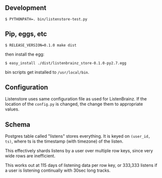 
## Development
    $ PYTHONPATH=. bin/listenstore-test.py

## Pip, eggs, etc

    $ RELEASE_VERSION=0.1.0 make dist

then install the egg:

    $ easy_install ./dist/listenbrainz_store-0.1.0-py2.7.egg

bin scripts get installed to `/usr/local/bin`.

## Configuration
Listenstore uses same configuration file as used for ListenBrainz. If the
location of the `config.py` is changed, the change them to appropriate values.

## Schema

Postgres table called "listens" stores everything. It is keyed on `(user_id,
ts)`, where ts is the timestamp (with timezone) of the listen.

This effectively shards listens by a user over multiple row keys, since
very wide rows are inefficient.

This works out at 115 days of listening data per row key, or 333,333
listens if a user is listening continually with 30sec long tracks.

